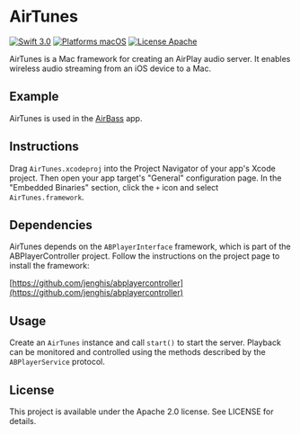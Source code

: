 AirTunes
========

[![Swift 3.0](https://img.shields.io/badge/Swift-3.0-orange.svg?style=flat)](https://developer.apple.com/swift/)
[![Platforms macOS](https://img.shields.io/badge/Platforms-macOS-lightgray.svg?style=flat)](http://www.apple.com/macos/)
[![License Apache](https://img.shields.io/badge/License-APACHE2-blue.svg?style=flat)](https://www.apache.org/licenses/LICENSE-2.0.html)

AirTunes is a Mac framework for creating an AirPlay audio server. It enables wireless audio streaming from an iOS device to a Mac.

Example
-------
AirTunes is used in the [AirBass](https://github.com/jenghis/airbass) app.

Instructions
------------
Drag `AirTunes.xcodeproj` into the Project Navigator of your app's Xcode project. Then open your app target's "General" configuration page. In the "Embedded Binaries" section, click the `+` icon and select `AirTunes.framework`.

Dependencies
------------
AirTunes depends on the `ABPlayerInterface` framework, which is part of the ABPlayerController project. Follow the instructions on the project page to install the framework:

[https://github.com/jenghis/abplayercontroller](https://github.com/jenghis/abplayercontroller)

Usage
-----
Create an `AirTunes` instance and call `start()` to start the server. Playback can be monitored and controlled using the methods described by the `ABPlayerService` protocol. 

License
-------
This project is available under the Apache 2.0 license. See LICENSE for details.
